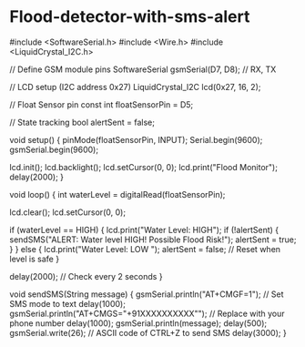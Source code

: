 # Flood-detector-with-sms-alert
#include <SoftwareSerial.h>
#include <Wire.h>
#include <LiquidCrystal_I2C.h>

// Define GSM module pins
SoftwareSerial gsmSerial(D7, D8); // RX, TX

// LCD setup (I2C address 0x27)
LiquidCrystal_I2C lcd(0x27, 16, 2);

// Float Sensor pin
const int floatSensorPin = D5;

// State tracking
bool alertSent = false;

void setup() {
  pinMode(floatSensorPin, INPUT);
  Serial.begin(9600);
  gsmSerial.begin(9600);

  lcd.init();
  lcd.backlight();
  lcd.setCursor(0, 0);
  lcd.print("Flood Monitor");
  delay(2000);
}

void loop() {
  int waterLevel = digitalRead(floatSensorPin);
  
  lcd.clear();
  lcd.setCursor(0, 0);

  if (waterLevel == HIGH) {
    lcd.print("Water Level: HIGH");
    if (!alertSent) {
      sendSMS("ALERT: Water level HIGH! Possible Flood Risk!");
      alertSent = true;
    }
  } else {
    lcd.print("Water Level: LOW ");
    alertSent = false; // Reset when level is safe
  }

  delay(2000); // Check every 2 seconds
}

void sendSMS(String message) {
  gsmSerial.println("AT+CMGF=1"); // Set SMS mode to text
  delay(1000);
  gsmSerial.println("AT+CMGS=\"+91XXXXXXXXXX\""); // Replace with your phone number
  delay(1000);
  gsmSerial.println(message);
  delay(500);
  gsmSerial.write(26); // ASCII code of CTRL+Z to send SMS
  delay(3000);
}
